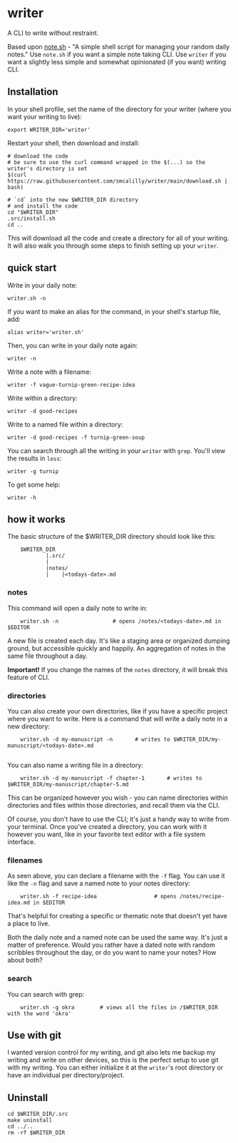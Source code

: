 # writer
A CLI to write without restraint. 

Based upon [note.sh](https://github.com/hachibu/note.sh) - "A simple shell script for managing your random daily notes." Use `note.sh` if you want a simple note taking CLI. Use `writer` if you want a slightly less simple and somewhat opinionated (if you want) writing CLI.

## Installation
In your shell profile, set the name of the directory for your writer (where you want your writing to live):
```
export WRITER_DIR='writer'
```
Restart your shell, then download and install:
```
# download the code 
# be sure to use the curl command wrapped in the $(...) so the writer's directory is set
$(curl https://raw.githubusercontent.com/smcalilly/writer/main/download.sh | bash)

# `cd` into the new $WRITER_DIR directory
# and install the code
cd "$WRITER_DIR"
.src/install.sh
cd ..
```

This will download all the code and create a directory for all of your writing. It will also walk you through some steps to finish setting up your `writer`.

## quick start
Write in your daily note:
```
writer.sh -n
```

If you want to make an alias for the command, in your shell's startup file, add: 
```
alias writer='writer.sh'
```

Then, you can write in your daily note again:
```
writer -n
```

Write a note with a filename:
```
writer -f vague-turnip-green-recipe-idea
```

Write within a directory:
```
writer -d good-recipes
```

Write to a named file within a directory:
```
writer -d good-recipes -f turnip-green-soup
```

You can search through all the writing in your `writer` with `grep`. You'll view the results in `less`:
```
writer -g turnip
```

To get some help:
```
writer -h
```

## how it works
The basic structure of the $WRITER_DIR directory should look like this:

```
    $WRITER_DIR
            |.src/
            |
            |notes/
            |    |<todays-date>.md
```

### notes
This command will open a daily note to write in:
```
    writer.sh -n                 # opens /notes/<todays-date>.md in $EDITOR 
```

A new file is created each day. It's like a staging area or organized dumping ground, but accessible quickly and happily. An aggregation of notes in the same file throughout a day.  

**Important!** If you change the names of the `notes` directory, it will break this feature of CLI.


### directories
You can also create your own directories, like if you have a specific project where you want to write. Here is a command that will write a daily note in a new directory:
```
    writer.sh -d my-manuscript -n       # writes to $WRITER_DIR/my-manuscript/<todays-date>.md
    
```

You can also name a writing file in a directory:
```
    writer.sh -d my-manuscript -f chapter-1       # writes to $WRITER_DIR/my-manuscript/chapter-5.md
```
This can be organized however you wish - you can name directories within directories and files within those directories, and recall them via the CLI.

Of course, you don't have to use the CLI; it's just a handy way to write from your terminal.
Once you've created a directory, you can work with it however you want, like in your favorite text editor with a file system interface.


### filenames
As seen above, you can declare a filename with the `-f` flag. You can use it like the `-n` flag and save a named note to your notes directory:
```
    writer.sh -f recipe-idea                  # opens /notes/recipe-idea.md in $EDITOR
```

That's helpful for creating a specific or thematic note that doesn't yet have a place to live.

Both the daily note and a named note can be used the same way. It's just a matter of preference.
Would you rather have a dated note with random scribbles throughout the day, or do you want to name your notes? How about both?
 

### search

You can search with grep:
```
    writer.sh -g okra        # views all the files in /$WRITER_DIR with the word 'okra'
```

## Use with git
I wanted version control for my writing, and git also lets me backup my writing and write on other devices, so this is the perfect setup to use git with my writing. You can either initialize it at the `writer`'s root directory or have an individual per directory/project.

## Uninstall
```
cd $WRITER_DIR/.src
make uninstall
cd ../..
rm -rf $WRITER_DIR
```
